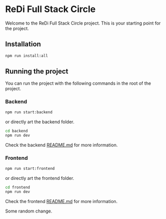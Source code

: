 # ReDi Full Stack Circle

Welcome to the ReDi Full Stack Circle project. This is your starting point for the project.

## Installation

```bash
npm run install:all
```

## Running the project

You can run the project with the following commands in the root of the project.

### Backend

```bash
npm run start:backend
```

or directly art the backend folder.

```bash
cd backend
npm run dev
```

Check the backend [README.md](./backend/README.md) for more information.

### Frontend

```bash
npm run start:frontend
```

or directly art the frontend folder.

```bash
cd frontend
npm run dev
```

Check the frontend [README.md](./frontend/README.md) for more information.

Some random change.
